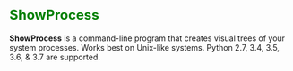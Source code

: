 # <font size =5 color=green> **ShowProcess** </font>

**ShowProcess** is a command-line program that creates visual trees of your system processes. Works best on Unix-like systems. 
Python 2.7, 3.4, 3.5, 3.6, & 3.7 are supported.
